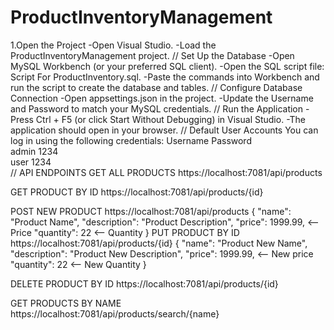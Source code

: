 # ProductInventoryManagement
1.Open the Project
-Open Visual Studio.
-Load the ProductInventoryManagement project.
//
Set Up the Database
-Open MySQL Workbench (or your preferred SQL client).
-Open the SQL script file: Script For ProductInventory.sql.
-Paste the commands into Workbench and run the script to create the database and tables.
//
Configure Database Connection
-Open appsettings.json in the project.
-Update the Username and Password to match your MySQL credentials.
//
Run the Application
-Press Ctrl + F5 (or click Start Without Debugging) in Visual Studio.
-The application should open in your browser.
//
Default User Accounts
You can log in using the following credentials:
Username	Password	
admin	    1234	    
user	    1234	
//
API ENDPOINTS
GET ALL PRODUCTS https://localhost:7081/api/products

GET PRODUCT BY ID https://localhost:7081/api/products/{id}

POST NEW PRODUCT https://localhost:7081/api/products
{
        "name": "Product Name",
        "description": "Product Description",
        "price": 1999.99, <-- Price
        "quantity": 22 <-- Quantity
}
PUT PRODUCT BY ID https://localhost:7081/api/products/{id}
{
        "name": "Product New Name",
        "description": "Product New Description",
        "price": 1999.99, <-- New price
        "quantity": 22 <-- New Quantity
}

DELETE PRODUCT BY ID https://localhost:7081/api/products/{id}

GET PRODUCTS BY NAME https://localhost:7081/api/products/search/{name}
